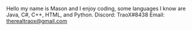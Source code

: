 Hello my name is Mason and I enjoy coding, some languages I know are Java, C#, C++, HTML, and Python.
Discord: TraoX#8438
Email: therealtraox@gmail.com
